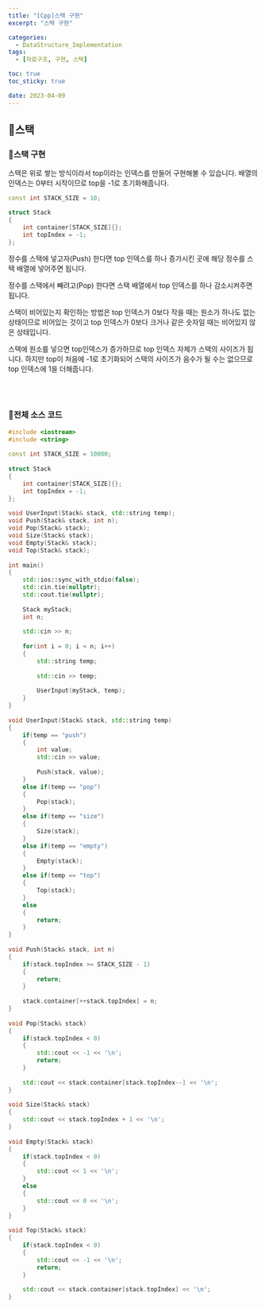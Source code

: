 ```yaml
---
title: "[Cpp]스택 구현"
excerpt: "스택 구현"

categories:
  - DataStructure_Implementation
tags:
  - [자료구조, 구현, 스택]

toc: true
toc_sticky: true

date: 2023-04-09
---
```


## 🤔스택
### 🔑스택 구현
스택은 위로 쌓는 방식이라서 top이라는 인덱스를 만들어 구현해볼 수 있습니다.
배열의 인덱스는 0부터 시작이므로 top을 -1로 초기화해줍니다.

```cpp
const int STACK_SIZE = 10;

struct Stack
{
    int container[STACK_SIZE]{};
    int topIndex = -1;
};
```

정수를 스택에 넣고자(Push) 한다면 top 인덱스를 하나 증가시킨 곳에 해당 정수를 스택 배열에 넣어주면 됩니다.

정수를 스택에서 빼려고(Pop) 한다면 스택 배열에서 top 인덱스를 하나 감소시켜주면 됩니다.

스택이 비어있는지 확인하는 방법은 top 인덱스가 0보다 작을 때는 원소가 하나도 없는 상태이므로 비어있는 것이고 top 인덱스가 0보다 크거나 같은 숫자일 때는 비어있지 않은 상태입니다.

스택에 원소를 넣으면 top인덱스가 증가하므로 top 인덱스 자체가 스택의 사이즈가 됩니다. 하지만 top이 처음에 -1로 초기화되어 스택의 사이즈가 음수가 될 수는 없으므로 top 인덱스에 1을 더해줍니다.

<br><br>

### 🔑전체 소스 코드
```cpp
#include <iostream>
#include <string>
 
const int STACK_SIZE = 10000;
 
struct Stack
{
    int container[STACK_SIZE]{};
    int topIndex = -1;
};
 
void UserInput(Stack& stack, std::string temp);
void Push(Stack& stack, int n);
void Pop(Stack& stack);
void Size(Stack& stack);
void Empty(Stack& stack);
void Top(Stack& stack);
 
int main()
{
    std::ios::sync_with_stdio(false);
    std::cin.tie(nullptr);
    std::cout.tie(nullptr);
    
    Stack myStack;   
    int n;
 
    std::cin >> n;
 
    for(int i = 0; i < n; i++)
    {
        std::string temp;
 
        std::cin >> temp;
        
        UserInput(myStack, temp);
    }
}
 
void UserInput(Stack& stack, std::string temp)
{
    if(temp == "push")
    {
        int value;
        std::cin >> value;
 
        Push(stack, value);
    }
    else if(temp == "pop")
    {
        Pop(stack);
    }
    else if(temp == "size")
    {
        Size(stack);
    }
    else if(temp == "empty")
    {
        Empty(stack);
    }
    else if(temp == "top")
    {
        Top(stack);
    }
    else
    {
        return;
    }
}
 
void Push(Stack& stack, int n)
{
    if(stack.topIndex >= STACK_SIZE - 1)
    {
        return;
    }
 
    stack.container[++stack.topIndex] = n;
}
 
void Pop(Stack& stack)
{
    if(stack.topIndex < 0)
    {
        std::cout << -1 << '\n';
        return;
    }
 
    std::cout << stack.container[stack.topIndex--] << '\n';
}
 
void Size(Stack& stack)
{
    std::cout << stack.topIndex + 1 << '\n';
}
 
void Empty(Stack& stack)
{
    if(stack.topIndex < 0)
    {
        std::cout << 1 << '\n';
    }
    else
    {
        std::cout << 0 << '\n';
    }
}
 
void Top(Stack& stack)
{
    if(stack.topIndex < 0)
    {
        std::cout << -1 << '\n';
        return;
    }
 
    std::cout << stack.container[stack.topIndex] << '\n';
}
```

<br><br>